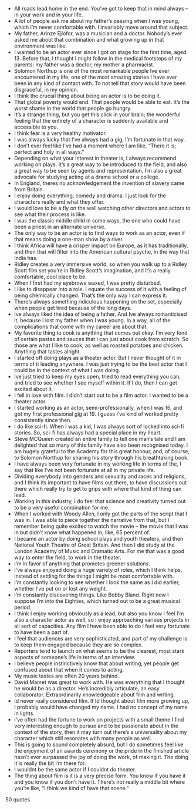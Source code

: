  - All roads lead home in the end. You’ve got to keep that in mind always – in your work and in your life.
 - A lot of people ask me about my father’s passing when I was young, which I’m never comfortable with. I invariably move around that subject.
 - My father, Arinze Ejiofor, was a musician and a doctor. Nobody’s ever asked me about that combination and what growing up in that environment was like.
 - I wanted to be an actor ever since I got on stage for the first time, aged 13. Before that, I thought I might follow in the medical footsteps of my parents: my father was a doctor, my mother a pharmacist.
 - Solomon Northup is one of the most remarkable people Ive ever encountered in my life; one of the most amazing stories I have ever been in any kind of contact with. To not tell that story would have been disgraceful, in my opinion.
 - I think the crucial thing about being an actor is to be doing it.
 - That global poverty would end. That people would be able to eat. It’s the worst shame in the world that people go hungry.
 - It’s a strange thing, but you get this click in your brain; the wonderful feeling that the entirety of a character is suddenly available and accessible to you.
 - I think fear is a very healthy motivator.
 - I was always lucky that I’ve always had a gig, I’m fortunate in that way.
 - I don’t ever feel like I’ve had a moment where I am like, “There it is; perfect and holy in all ways.”
 - Depending on what your interest in theater is, I always recommend working on plays. It’s a great way to be introduced to the field, and also a great way to be seen by agents and representation. I’m also a great advocate for studying acting at a drama school or a college.
 - In England, theres no acknowledgement the invention of slavery came from Britain.
 - I enjoy doing everything, comedy and drama. I just look for the characters really and what they offer.
 - I would love to be a fly on the wall watching other directors and actors to see what their process is like.
 - I was the classic middle child in some ways, the one who could have been a priest in an alternate universe.
 - The only way to be an actor is to find ways to work as an actor, even if that means doing a one-man show by a river.
 - I think Africa will have a crisper impact on Europe, as it has traditionally, and then that will filter into the American cultural psyche, in the way that India has.
 - Ridley creates a very immersive world, so when you walk up to a Ridley Scott film set you’re in Ridley Scott’s imagination, and it’s a really comfortable, cool place to be.
 - When I first had my eyebrows waxed, I was pretty disturbed.
 - I like to disappear into a role. I equate the success of it with a feeling of being chemically changed. That’s the only way I can express it.
 - There’s always something ridiculous happening on the set, especially when people get tired because of the long days.
 - Ive always liked the idea of being a father. And Ive always romanticised it, because I lost my father when I was young. In a way, all of the complications that come with my career are about that.
 - My favorite thing to cook is anything that comes out okay. I’m very fond of certain pastas and sauces that I can just about cook from scratch. So those are what I like to cook, as well as roasted potatoes and chicken. Anything that tastes alright.
 - I started off doing plays as a theater actor. But I never thought of it in terms of it leading anywhere. I was just trying to be the best actor that I could be in the context of what I was doing.
 - Ive just tried to keep my eyes open, tried to read everything you can, and tried to see whether I see myself within it. If I do, then I can get excited about it.
 - I fell in love with film. I didn’t start out to be a film actor. I wanted to be a theater actor.
 - I started working as an actor, semi-professionally, when I was 16, and got my first professional gig at 19. I guess I’ve kind of worked pretty consistently since then.
 - I do like sci-fi. When I was a kid, I was always sort of locked into sci-fi stories. So, sci-fi has always had a special place in my heart.
 - Steve MCQueen created an entire family to tell one man’s tale and I am delighted that so many of this family have also been recognised today. I am hugely grateful to the Academy for this great honour, and, of course, to Solomon Northup for sharing his story through his breathtaking book.
 - I have always been very fortunate in my working life in terms of the, I say that like I’ve not been fortunate at all in my private life.
 - Dividing everybody into genders and sexuality and races and religions, and I think its important to have films out there, to have discussions out there which really try to get to grips with where that kind of thing can lead.
 - Working in this industry, I do feel that science and creativity turned out to be a very useful combination for me.
 - When I worked with Woody Allen, I only got the parts of the script that I was in. I was able to piece together the narrative from that, but I remember being quite excited to watch the movie – the movie that I was in but didn’t know what happened in, like, 65 percent of.
 - I became an actor by doing school plays and youth theaters, and then National Youth Theatre of Great Britain. And then I did study at the London Academy of Music and Dramatic Arts. For me that was a good way to enter the field, to work in the theater.
 - I’m in favor of anything that promotes greener solutions.
 - I’ve always enjoyed doing a huge variety of roles, which I think helps, instead of settling for the things I might be most comfortable with.
 - I’m constantly looking to see whether I look the same as I did earlier, whether I’ve put on or lost any weight.
 - I’m constantly discovering things. Like Bobby Bland. Right now I suppose I’m into the Eighties, which turned out to be a great musical period.
 - I think I enjoy working obviously as a lead, but also you know I feel I’m also a character actor as well, so I enjoy approaching various projects in all sort of capacities. Any film I have been able to do I feel very fortunate to have been a part of.
 - I feel that audiences are very sophisticated, and part of my challenge is to keep them engaged because they are so complex.
 - Reporters tend to launch on what seems to be the clearest, most stark aspects of someone’s life in terms of an interview.
 - I believe people instinctively know that about writing, yet people get confused about that when it comes to acting.
 - My music tastes are often 20 years behind.
 - David Mamet was great to work with. He was everything that I thought he would be as a director. He’s incredibly articulate, an easy collaborator. Extraordinarily knowledgeable about film and writing.
 - Id never really considered film. If Id thought about film more growing up, I probably would have changed my name. I had no concept of my name in lights.
 - I’ve often had the fortune to work on projects with a small theme I find very interesting enough to pursue and to be passionate about in the context of the story, then it may turn out there’s a universality about my character which still resonates with many people as well.
 - This is going to sound completely absurd, but I do sometimes feel like the enjoyment of an awards ceremony or the pride in the finished article hasn’t ever surpassed the joy of doing the work, of making it. The doing it is really the bit I’m there for.
 - I wouldnt be the same actor if I couldnt do theater.
 - The thing about film is it is a very precise form. You know if you have it and you know if you don’t have it. There’s not really a middle bit where you’re like, “I think we kind of have that scene.”

50 quotes